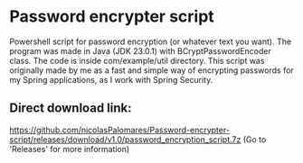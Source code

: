 # Password encrypter script
Powershell script for password encryption (or whatever text you want). The program was made in Java (JDK 23.0.1) with BCryptPasswordEncoder class. The code is inside com/example/util directory.
This script was originally made by me as a fast and simple way of encrypting passwords for my Spring applications, as I work with Spring Security.

## Direct download link:
https://github.com/nicolasPalomares/Password-encrypter-script/releases/download/v1.0/password_encryption_script.7z
(Go to 'Releases' for more information)

